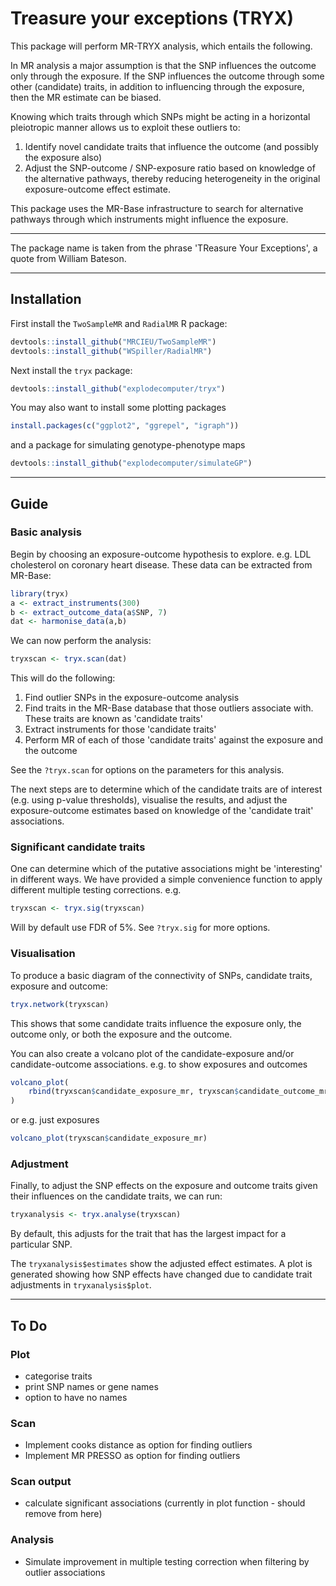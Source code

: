 # Treasure your exceptions (TRYX)

This package will perform MR-TRYX analysis, which entails the following. 

In MR analysis a major assumption is that the SNP influences the outcome only through the exposure. If the SNP influences the outcome through some other (candidate) traits, in addition to influencing through the exposure, then the MR estimate can be biased.

Knowing which traits through which SNPs might be acting in a horizontal pleiotropic manner allows us to exploit these outliers to:

1. Identify novel candidate traits that influence the outcome (and possibly the exposure also)
2. Adjust the SNP-outcome / SNP-exposure ratio based on knowledge of the alternative pathways, thereby reducing heterogeneity in the original exposure-outcome effect estimate.

This package uses the MR-Base infrastructure to search for alternative pathways through which instruments might influence the exposure.

---

The package name is taken from the phrase 'TReasure Your Exceptions', a quote from William Bateson. 

--- 

## Installation

First install the `TwoSampleMR` and `RadialMR` R package:

```r
devtools::install_github("MRCIEU/TwoSampleMR")
devtools::install_github("WSpiller/RadialMR")
```

Next install the `tryx` package:

```r
devtools::install_github("explodecomputer/tryx")
```

You may also want to install some plotting packages

```r
install.packages(c("ggplot2", "ggrepel", "igraph"))
```

and a package for simulating genotype-phenotype maps

```r
devtools::install_github("explodecomputer/simulateGP")
```

---

## Guide

### Basic analysis

Begin by choosing an exposure-outcome hypothesis to explore. e.g. LDL cholesterol on coronary heart disease. These data can be extracted from MR-Base:

```r
library(tryx)
a <- extract_instruments(300)
b <- extract_outcome_data(a$SNP, 7)
dat <- harmonise_data(a,b)
```

We can now perform the analysis:

```r
tryxscan <- tryx.scan(dat)
```

This will do the following:

1. Find outlier SNPs in the exposure-outcome analysis
2. Find traits in the MR-Base database that those outliers associate with. These traits are known as 'candidate traits'
3. Extract instruments for those 'candidate traits'
4. Perform MR of each of those 'candidate traits' against the exposure and the outcome

See the `?tryx.scan` for options on the parameters for this analysis.

The next steps are to determine which of the candidate traits are of interest (e.g. using p-value thresholds), visualise the results, and adjust the exposure-outcome estimates based on knowledge of the 'candidate trait' associations.

### Significant candidate traits

One can determine which of the putative associations might be 'interesting' in different ways. We have provided a simple convenience function to apply different multiple testing corrections. e.g.

```r
tryxscan <- tryx.sig(tryxscan)
```

Will by default use FDR of 5%. See `?tryx.sig` for more options.

### Visualisation

To produce a basic diagram of the connectivity of SNPs, candidate traits, exposure and outcome:

```r
tryx.network(tryxscan)
```

This shows that some candidate traits influence the exposure only, the outcome only, or both the exposure and the outcome. 

You can also create a volcano plot of the candidate-exposure and/or candidate-outcome associations. e.g. to show exposures and outcomes

```r
volcano_plot(
    rbind(tryxscan$candidate_exposure_mr, tryxscan$candidate_outcome_mr)
)
```

or e.g. just exposures

```r
volcano_plot(tryxscan$candidate_exposure_mr)
```

### Adjustment

Finally, to adjust the SNP effects on the exposure and outcome traits given their influences on the candidate traits, we can run:

```r
tryxanalysis <- tryx.analyse(tryxscan)
```

By default, this adjusts for the trait that has the largest impact for a particular SNP. 

The `tryxanalysis$estimates` show the adjusted effect estimates. A plot is generated showing how SNP effects have changed due to candidate trait adjustments in `tryxanalysis$plot`.

---


## To Do

### Plot

- categorise traits
- print SNP names or gene names
- option to have no names

### Scan

- Implement cooks distance as option for finding outliers
- Implement MR PRESSO as option for finding outliers

### Scan output

- calculate significant associations (currently in plot function - should remove from here)

### Analysis

- Simulate improvement in multiple testing correction when filtering by outlier associations
